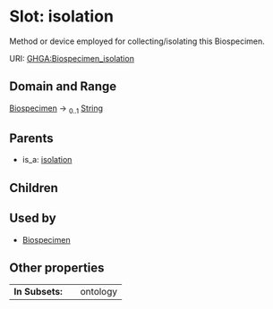 
# Slot: isolation


Method or device employed for collecting/isolating this Biospecimen.

URI: [GHGA:Biospecimen_isolation](https://w3id.org/GHGA/Biospecimen_isolation)


## Domain and Range

[Biospecimen](Biospecimen.md) &#8594;  <sub>0..1</sub> [String](types/String.md)

## Parents

 *  is_a: [isolation](isolation.md)

## Children


## Used by

 * [Biospecimen](Biospecimen.md)

## Other properties

|  |  |  |
| --- | --- | --- |
| **In Subsets:** | | ontology |

